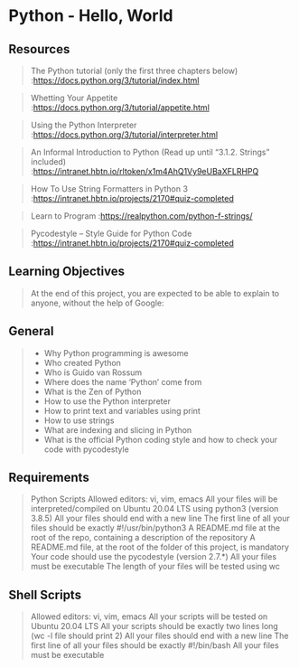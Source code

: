 # Python - Hello, World #


## Resources ##

> The Python tutorial (only the first three chapters below)
> :https://docs.python.org/3/tutorial/index.html

> Whetting Your Appetite
> :https://docs.python.org/3/tutorial/appetite.html

> Using the Python Interpreter
> :https://docs.python.org/3/tutorial/interpreter.html

> An Informal Introduction to Python (Read up until “3.1.2. Strings” included)
> :https://intranet.hbtn.io/rltoken/x1m4AhQ1Vy9eUBaXFLRHPQ

> How To Use String Formatters in Python 3
> :https://intranet.hbtn.io/projects/2170#quiz-completed

> Learn to Program
> :https://realpython.com/python-f-strings/

> Pycodestyle – Style Guide for Python Code
> :https://intranet.hbtn.io/projects/2170#quiz-completed

## Learning Objectives ##

> At the end of this project, you are expected to be able to explain to anyone, without the help of Google:

## General ##
> - Why Python programming is awesome
> - Who created Python
> - Who is Guido van Rossum
> - Where does the name ‘Python’ come from
> - What is the Zen of Python
> - How to use the Python interpreter
> - How to print text and variables using print
> - How to use strings
> - What are indexing and slicing in Python
> - What is the official Python coding style and how to check your code with pycodestyle

## Requirements ##
> Python Scripts
> Allowed editors: vi, vim, emacs
> All your files will be interpreted/compiled on Ubuntu 20.04 LTS using python3 (version 3.8.5)
> All your files should end with a new line
> The first line of all your files should be exactly #!/usr/bin/python3
> A README.md file at the root of the repo, containing a description of the repository
> A README.md file, at the root of the folder of this project, is mandatory
> Your code should use the pycodestyle (version 2.7.*)
> All your files must be executable
> The length of your files will be tested using wc

## Shell Scripts ##

> Allowed editors: vi, vim, emacs
> All your scripts will be tested on Ubuntu 20.04 LTS
> All your scripts should be exactly two lines long (wc -l file should print 2)
> All your files should end with a new line
> The first line of all your files should be exactly #!/bin/bash
> All your files must be executable